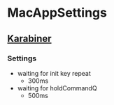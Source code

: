 MacAppSettings
==============

[Karabiner](https://pqrs.org/osx/karabiner/)
--------------------------------------------

### Settings

* waiting for init key repeat
    + 300ms
* waiting for holdCommandQ
    + 500ms
